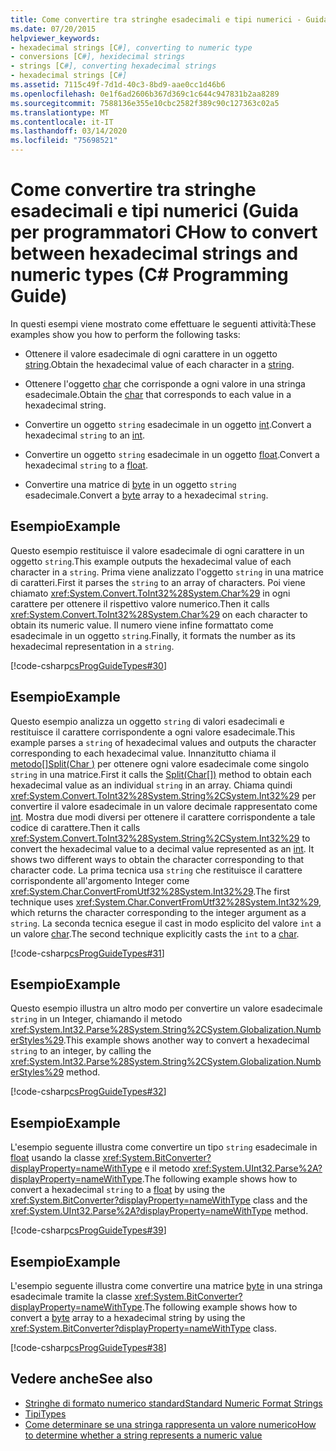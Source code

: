 ```yaml
---
title: Come convertire tra stringhe esadecimali e tipi numerici - Guida per programmatori C
ms.date: 07/20/2015
helpviewer_keywords:
- hexadecimal strings [C#], converting to numeric type
- conversions [C#], hexidecimal strings
- strings [C#], converting hexadecimal strings
- hexadecimal strings [C#]
ms.assetid: 7115c49f-7d1d-40c3-8bd9-aae0cc1d46b6
ms.openlocfilehash: 0e1f6ad2606b367d369c1c644c947831b2aa8289
ms.sourcegitcommit: 7588136e355e10cbc2582f389c90c127363c02a5
ms.translationtype: MT
ms.contentlocale: it-IT
ms.lasthandoff: 03/14/2020
ms.locfileid: "75698521"
---
```

# <a name="how-to-convert-between-hexadecimal-strings-and-numeric-types-c-programming-guide"></a><span data-ttu-id="4d03e-102">Come convertire tra stringhe esadecimali e tipi numerici (Guida per programmatori C</span><span class="sxs-lookup"><span data-stu-id="4d03e-102">How to convert between hexadecimal strings and numeric types (C# Programming Guide)</span></span>
<span data-ttu-id="4d03e-103">In questi esempi viene mostrato come effettuare le seguenti attività:</span><span class="sxs-lookup"><span data-stu-id="4d03e-103">These examples show you how to perform the following tasks:</span></span>  
  
- <span data-ttu-id="4d03e-104">Ottenere il valore esadecimale di ogni carattere in un oggetto [string](../../language-reference/builtin-types/reference-types.md).</span><span class="sxs-lookup"><span data-stu-id="4d03e-104">Obtain the hexadecimal value of each character in a [string](../../language-reference/builtin-types/reference-types.md).</span></span>  
  
- <span data-ttu-id="4d03e-105">Ottenere l'oggetto [char](../../language-reference/builtin-types/char.md) che corrisponde a ogni valore in una stringa esadecimale.</span><span class="sxs-lookup"><span data-stu-id="4d03e-105">Obtain the [char](../../language-reference/builtin-types/char.md) that corresponds to each value in a hexadecimal string.</span></span>  
  
- <span data-ttu-id="4d03e-106">Convertire un oggetto `string` esadecimale in un oggetto [int](../../language-reference/builtin-types/integral-numeric-types.md).</span><span class="sxs-lookup"><span data-stu-id="4d03e-106">Convert a hexadecimal `string` to an [int](../../language-reference/builtin-types/integral-numeric-types.md).</span></span>  
  
- <span data-ttu-id="4d03e-107">Convertire un oggetto `string` esadecimale in un oggetto [float](../../language-reference/builtin-types/floating-point-numeric-types.md).</span><span class="sxs-lookup"><span data-stu-id="4d03e-107">Convert a hexadecimal `string` to a [float](../../language-reference/builtin-types/floating-point-numeric-types.md).</span></span>  
  
- <span data-ttu-id="4d03e-108">Convertire una matrice di [byte](../../language-reference/builtin-types/integral-numeric-types.md) in un oggetto `string` esadecimale.</span><span class="sxs-lookup"><span data-stu-id="4d03e-108">Convert a [byte](../../language-reference/builtin-types/integral-numeric-types.md) array to a hexadecimal `string`.</span></span>  
  
## <a name="example"></a><span data-ttu-id="4d03e-109">Esempio</span><span class="sxs-lookup"><span data-stu-id="4d03e-109">Example</span></span>  
 <span data-ttu-id="4d03e-110">Questo esempio restituisce il valore esadecimale di ogni carattere in un oggetto `string`.</span><span class="sxs-lookup"><span data-stu-id="4d03e-110">This example outputs the hexadecimal value of each character in a `string`.</span></span> <span data-ttu-id="4d03e-111">Prima viene analizzato l'oggetto `string` in una matrice di caratteri.</span><span class="sxs-lookup"><span data-stu-id="4d03e-111">First it parses the `string` to an array of characters.</span></span> <span data-ttu-id="4d03e-112">Poi viene chiamato <xref:System.Convert.ToInt32%28System.Char%29> in ogni carattere per ottenere il rispettivo valore numerico.</span><span class="sxs-lookup"><span data-stu-id="4d03e-112">Then it calls <xref:System.Convert.ToInt32%28System.Char%29> on each character to obtain its numeric value.</span></span> <span data-ttu-id="4d03e-113">Il numero viene infine formattato come esadecimale in un oggetto `string`.</span><span class="sxs-lookup"><span data-stu-id="4d03e-113">Finally, it formats the number as its hexadecimal representation in a `string`.</span></span>  
  
 [!code-csharp[csProgGuideTypes#30](~/samples/snippets/csharp/VS_Snippets_VBCSharp/CsProgGuideTypes/CS/Class1.cs#30)]  
  
## <a name="example"></a><span data-ttu-id="4d03e-114">Esempio</span><span class="sxs-lookup"><span data-stu-id="4d03e-114">Example</span></span>  
 <span data-ttu-id="4d03e-115">Questo esempio analizza un oggetto `string` di valori esadecimali e restituisce il carattere corrispondente a ogni valore esadecimale.</span><span class="sxs-lookup"><span data-stu-id="4d03e-115">This example parses a `string` of hexadecimal values and outputs the character corresponding to each hexadecimal value.</span></span> <span data-ttu-id="4d03e-116">Innanzitutto chiama il [metodo\[\]Split(Char )](xref:System.String.Split(System.Char[])) per ottenere ogni valore esadecimale come singolo `string` in una matrice.</span><span class="sxs-lookup"><span data-stu-id="4d03e-116">First it calls the [Split(Char\[\])](xref:System.String.Split(System.Char[])) method to obtain each hexadecimal value as an individual `string` in an array.</span></span> <span data-ttu-id="4d03e-117">Chiama quindi <xref:System.Convert.ToInt32%28System.String%2CSystem.Int32%29> per convertire il valore esadecimale in un valore decimale rappresentato come [int](../../language-reference/builtin-types/integral-numeric-types.md). Mostra due modi diversi per ottenere il carattere corrispondente a tale codice di carattere.</span><span class="sxs-lookup"><span data-stu-id="4d03e-117">Then it calls <xref:System.Convert.ToInt32%28System.String%2CSystem.Int32%29> to convert the hexadecimal value to a decimal value represented as an [int](../../language-reference/builtin-types/integral-numeric-types.md). It shows two different ways to obtain the character corresponding to that character code.</span></span> <span data-ttu-id="4d03e-118">La prima tecnica usa `string` che restituisce il carattere corrispondente all'argomento Integer come <xref:System.Char.ConvertFromUtf32%28System.Int32%29>.</span><span class="sxs-lookup"><span data-stu-id="4d03e-118">The first technique uses <xref:System.Char.ConvertFromUtf32%28System.Int32%29>, which returns the character corresponding to the integer argument as a `string`.</span></span> <span data-ttu-id="4d03e-119">La seconda tecnica esegue il cast in modo esplicito del valore `int` a un valore [char](../../language-reference/builtin-types/char.md).</span><span class="sxs-lookup"><span data-stu-id="4d03e-119">The second technique explicitly casts the `int` to a [char](../../language-reference/builtin-types/char.md).</span></span>  
  
 [!code-csharp[csProgGuideTypes#31](~/samples/snippets/csharp/VS_Snippets_VBCSharp/CsProgGuideTypes/CS/Class1.cs#31)]  
  
## <a name="example"></a><span data-ttu-id="4d03e-120">Esempio</span><span class="sxs-lookup"><span data-stu-id="4d03e-120">Example</span></span>  
 <span data-ttu-id="4d03e-121">Questo esempio illustra un altro modo per convertire un valore esadecimale `string` in un Integer, chiamando il metodo <xref:System.Int32.Parse%28System.String%2CSystem.Globalization.NumberStyles%29>.</span><span class="sxs-lookup"><span data-stu-id="4d03e-121">This example shows another way to convert a hexadecimal `string` to an integer, by calling the <xref:System.Int32.Parse%28System.String%2CSystem.Globalization.NumberStyles%29> method.</span></span>  
  
 [!code-csharp[csProgGuideTypes#32](~/samples/snippets/csharp/VS_Snippets_VBCSharp/CsProgGuideTypes/CS/Class1.cs#32)]  
  
## <a name="example"></a><span data-ttu-id="4d03e-122">Esempio</span><span class="sxs-lookup"><span data-stu-id="4d03e-122">Example</span></span>  
 <span data-ttu-id="4d03e-123">L'esempio seguente illustra come convertire un tipo `string` esadecimale in [float](../../language-reference/builtin-types/floating-point-numeric-types.md) usando la classe <xref:System.BitConverter?displayProperty=nameWithType> e il metodo <xref:System.UInt32.Parse%2A?displayProperty=nameWithType>.</span><span class="sxs-lookup"><span data-stu-id="4d03e-123">The following example shows how to convert a hexadecimal `string` to a [float](../../language-reference/builtin-types/floating-point-numeric-types.md) by using the <xref:System.BitConverter?displayProperty=nameWithType> class and the <xref:System.UInt32.Parse%2A?displayProperty=nameWithType> method.</span></span>  
  
 [!code-csharp[csProgGuideTypes#39](~/samples/snippets/csharp/VS_Snippets_VBCSharp/CsProgGuideTypes/CS/Class1.cs#39)]  
  
## <a name="example"></a><span data-ttu-id="4d03e-124">Esempio</span><span class="sxs-lookup"><span data-stu-id="4d03e-124">Example</span></span>  
 <span data-ttu-id="4d03e-125">L'esempio seguente illustra come convertire una matrice [byte](../../language-reference/builtin-types/integral-numeric-types.md) in una stringa esadecimale tramite la classe <xref:System.BitConverter?displayProperty=nameWithType>.</span><span class="sxs-lookup"><span data-stu-id="4d03e-125">The following example shows how to convert a [byte](../../language-reference/builtin-types/integral-numeric-types.md) array to a hexadecimal string by using the <xref:System.BitConverter?displayProperty=nameWithType> class.</span></span>  
  
 [!code-csharp[csProgGuideTypes#38](~/samples/snippets/csharp/VS_Snippets_VBCSharp/CsProgGuideTypes/CS/Class1.cs#38)]  
  
## <a name="see-also"></a><span data-ttu-id="4d03e-126">Vedere anche</span><span class="sxs-lookup"><span data-stu-id="4d03e-126">See also</span></span>

- [<span data-ttu-id="4d03e-127">Stringhe di formato numerico standard</span><span class="sxs-lookup"><span data-stu-id="4d03e-127">Standard Numeric Format Strings</span></span>](../../../standard/base-types/standard-numeric-format-strings.md)
- [<span data-ttu-id="4d03e-128">Tipi</span><span class="sxs-lookup"><span data-stu-id="4d03e-128">Types</span></span>](./index.md)
- [<span data-ttu-id="4d03e-129">Come determinare se una stringa rappresenta un valore numerico</span><span class="sxs-lookup"><span data-stu-id="4d03e-129">How to determine whether a string represents a numeric value</span></span>](../strings/how-to-determine-whether-a-string-represents-a-numeric-value.md)

